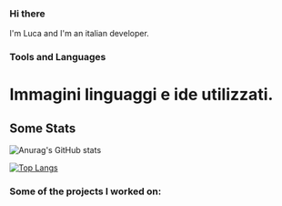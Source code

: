 ### Hi there
I'm Luca and I'm an italian developer.

### Tools and Languages

# Immagini linguaggi e ide utilizzati.

## Some Stats

<!-- Aggiungere stats github -->

<!-- ![Anurag's GitHub stats](https://github-readme-stats.vercel.app/api?username=LucaR01&count_private=true) -->
![Anurag's GitHub stats](https://github-readme-stats.vercel.app/api?username=LucaR01&show_icons=true&count_private=true&theme=darcula)



<!-- Aggiungere stats languages -->
[![Top Langs](https://github-readme-stats.vercel.app/api/top-langs/?username=LucaR01)](https://github.com/LucaR01/github-readme-stats)


### Some of the projects I worked on:
